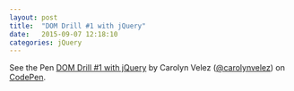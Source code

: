 ```yaml
---
layout: post
title:  "DOM Drill #1 with jQuery"
date:   2015-09-07 12:18:10
categories: jQuery
---
```


<p data-height="400" data-theme-id="0" data-slug-hash="rOVmPG" data-default-tab="result" data-user="carolynvelez" class='codepen'>See the Pen <a href='http://codepen.io/carolynvelez/pen/rOVmPG/'>DOM Drill #1 with jQuery</a> by Carolyn Velez (<a href='http://codepen.io/carolynvelez'>@carolynvelez</a>) on <a href='http://codepen.io'>CodePen</a>.</p>
<script async src="//assets.codepen.io/assets/embed/ei.js"></script>